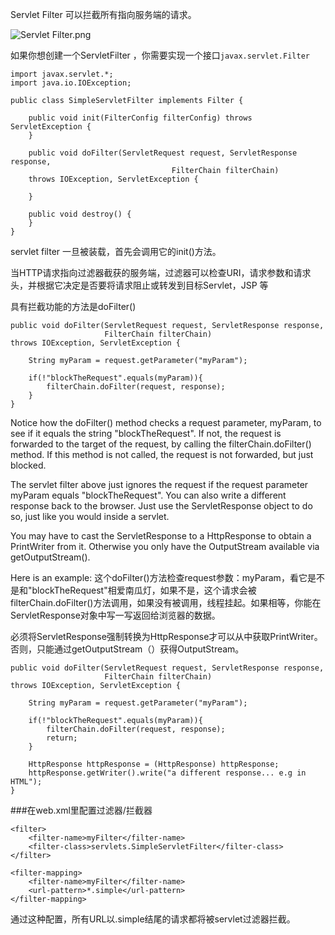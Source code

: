 Servlet Filter 可以拦截所有指向服务端的请求。

![Servlet Filter.png](http://upload-images.jianshu.io/upload_images/5786888-5cf65328e0331541.png?imageMogr2/auto-orient/strip%7CimageView2/2/w/1240)

如果你想创建一个ServletFilter ，你需要实现一个接口`javax.servlet.Filter`

```
import javax.servlet.*;
import java.io.IOException;

public class SimpleServletFilter implements Filter {

    public void init(FilterConfig filterConfig) throws ServletException {
    }

    public void doFilter(ServletRequest request, ServletResponse response,
                                    FilterChain filterChain)
    throws IOException, ServletException {

    }

    public void destroy() {
    }
}
```
servlet filter 一旦被装载，首先会调用它的init()方法。

当HTTP请求指向过滤器截获的服务端，过滤器可以检查URI，请求参数和请求头，并根据它决定是否要将请求阻止或转发到目标Servlet，JSP 等

具有拦截功能的方法是doFilter()

```
public void doFilter(ServletRequest request, ServletResponse response,
                     FilterChain filterChain)
throws IOException, ServletException {

    String myParam = request.getParameter("myParam");

    if(!"blockTheRequest".equals(myParam)){
        filterChain.doFilter(request, response);
    }
}
```
Notice how the doFilter() method checks a request parameter, myParam, to see if it equals the string "blockTheRequest". If not, the request is forwarded to the target of the request, by calling the filterChain.doFilter() method. If this method is not called, the request is not forwarded, but just blocked.

The servlet filter above just ignores the request if the request parameter myParam equals "blockTheRequest". You can also write a different response back to the browser. Just use the ServletResponse object to do so, just like you would inside a servlet.

You may have to cast the ServletResponse to a HttpResponse to obtain a PrintWriter from it. Otherwise you only have the OutputStream available via getOutputStream().

Here is an example:
这个doFilter()方法检查request参数：myParam，看它是不是和"blockTheRequest"相爱南瓜灯，如果不是，这个请求会被filterChain.doFilter()方法调用，如果没有被调用，线程挂起。如果相等，你能在ServletResponse对象中写一写返回给浏览器的数据。

必须将ServletResponse强制转换为HttpResponse才可以从中获取PrintWriter。 否则，只能通过getOutputStream（）获得OutputStream。

```
public void doFilter(ServletRequest request, ServletResponse response,
                     FilterChain filterChain)
throws IOException, ServletException {

    String myParam = request.getParameter("myParam");

    if(!"blockTheRequest".equals(myParam)){
        filterChain.doFilter(request, response);
        return;
    }

    HttpResponse httpResponse = (HttpResponse) httpResponse;
    httpResponse.getWriter().write("a different response... e.g in HTML");
}
```

###在web.xml里配置过滤器/拦截器
```
<filter>
    <filter-name>myFilter</filter-name>
    <filter-class>servlets.SimpleServletFilter</filter-class>
</filter>

<filter-mapping>
    <filter-name>myFilter</filter-name>
    <url-pattern>*.simple</url-pattern>
</filter-mapping>
```
通过这种配置，所有URL以.simple结尾的请求都将被servlet过滤器拦截。
















